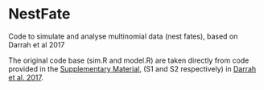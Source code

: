 # NestFate
Code to simulate and analyse multinomial data (nest fates), based on Darrah et al 2017

The original code base (sim.R and model.R) are taken directly from code provided in the [Supplementary Material](https://onlinelibrary.wiley.com/action/downloadSupplement?doi=10.1111%2Fibi.12510&file=ibi12510-sup-0001-SupInfo.docx), (S1 and S2 respectively) in [Darrah et al. 2017](https://onlinelibrary.wiley.com/doi/full/10.1111/ibi.12510).
